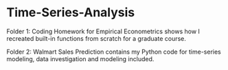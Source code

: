 # Time-Series-Analysis
Folder 1: Coding Homework for Empirical Econometrics shows how I recreated built-in functions from scratch for a graduate course. 

Folder 2: Walmart Sales Prediction contains my Python code for time-series modeling, data investigation and modeling included. 
